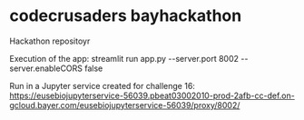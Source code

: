 # codecrusaders bayhackathon
Hackathon repositoyr

Execution of the app:
streamlit run app.py --server.port 8002 --server.enableCORS false

Run in a Jupyter service created for challenge 16:
https://eusebiojupyterservice-56039.pbeat03002010-prod-2afb-cc-def.on-gcloud.bayer.com/eusebiojupyterservice-56039/proxy/8002/
